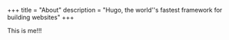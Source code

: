 +++
title = "About"
description = "Hugo, the world''s fastest framework for building websites"
+++

This is me!!!
